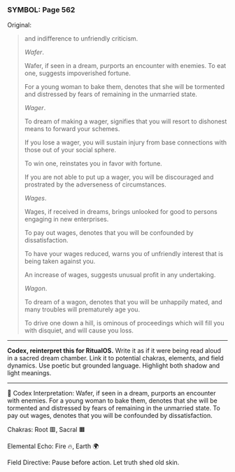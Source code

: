 ### SYMBOL: Page 562

Original:
> and indifference to unfriendly criticism.
> 
> 
> _Wafer_.
> 
> 
> Wafer, if seen in a dream, purports an encounter with enemies.
> To eat one, suggests impoverished fortune.
> 
> 
> For a young woman to bake them, denotes that she will be tormented
> and distressed by fears of remaining in the unmarried state.
> 
> 
> _Wager_.
> 
> 
> To dream of making a wager, signifies that you will resort to dishonest
> means to forward your schemes.
> 
> 
> If you lose a wager, you will sustain injury from base connections
> with those out of your social sphere.
> 
> 
> To win one, reinstates you in favor with fortune.
> 
> 
> If you are not able to put up a wager, you will be discouraged
> and prostrated by the adverseness of circumstances.
> 
> 
> _Wages_.
> 
> 
> Wages, if received in dreams, brings unlooked for good to persons
> engaging in new enterprises.
> 
> 
> To pay out wages, denotes that you will be confounded by dissatisfaction.
> 
> 
> To have your wages reduced, warns you of unfriendly interest
> that is being taken against you.
> 
> 
> An increase of wages, suggests unusual profit in any undertaking.
> 
> 
> _Wagon_.
> 
> 
> To dream of a wagon, denotes that you will be unhappily mated,
> and many troubles will prematurely age you.
> 
> 
> To drive one down a hill, is ominous of proceedings which will fill
> you with disquiet, and will cause you loss.

---

**Codex, reinterpret this for RitualOS.**
Write it as if it were being read aloud in a sacred dream chamber.
Link it to potential chakras, elements, and field dynamics.
Use poetic but grounded language.
Highlight both shadow and light meanings.

---

🔁 Codex Interpretation:
Wafer, if seen in a dream, purports an encounter with enemies. For a young woman to bake them, denotes that she will be tormented and distressed by fears of remaining in the unmarried state. To pay out wages, denotes that you will be confounded by dissatisfaction.

Chakras: Root 🟥, Sacral 🟧

Elemental Echo: Fire 🔥, Earth 🌍

Field Directive: Pause before action. Let truth shed old skin.
